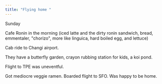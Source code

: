 ```yaml
---
title: "Flying home "
---
```


Sunday

Cafe Ronin in the morning (iced latte and the dirty ronin sandwich, bread, emmentaler, "chorizo", more like linguica, hard boiled egg, and lettuce)

Cab ride to Changi airport.

They have a butterfly garden, crayon rubbing station for kids, a koi pond.

Flight to TPE was uneventful.

Got mediocre veggie ramen. Boarded flight to SFO. Was happy to be home.